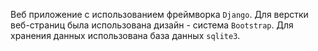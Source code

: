 Веб приложение с использованием фреймворка `Django`.
Для верстки веб-страниц была использована дизайн - система `Bootstrap`.
Для хранения данных использована база данных `sqlite3`.
